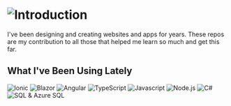 # ![Introduction](https://ryanjagdfeld.com/Portals/1/images/introduction-v5.png)
I've been designing and creating websites and apps for years.  These repos are my contribution to all those that helped me learn so much and get this far.

## What I've Been Using Lately
![Ionic](https://ryanjagdfeld.com/Portals/1/images/ionic-sm-hl.png) ![Blazor](https://ryanjagdfeld.com/Portals/1/Images/blazor-sm-hl-v2.png) ![Angular](https://ryanjagdfeld.com/Portals/1/images/angular-sm-hl.png) ![TypeScript](https://ryanjagdfeld.com/Portals/1/images/typescript-sm-hl.png) ![Javascript](https://ryanjagdfeld.com/Portals/1/images/javascript-sm-hl.png) ![Node.js](https://ryanjagdfeld.com/Portals/1/images/nodejs-sm-hl.png) ![C#](https://ryanjagdfeld.com/Portals/1/images/c-sharp-sm-hl.png) ![SQL & Azure SQL](https://ryanjagdfeld.com/Portals/1/images/sql-sm-hl.png)
